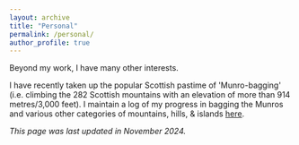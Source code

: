 ```yaml
---
layout: archive
title: "Personal"
permalink: /personal/
author_profile: true
---
```


<!-- ---
permalink: /
title: "About me"
author_profile: true
redirect_from: 
  - /about/
  - /about.html
header:
    overlay_image: IMG_3937.jpg
--- -->

Beyond my work, I have many other interests.

I have recently taken up the popular Scottish pastime of 'Munro-bagging' (i.e. climbing the 282 Scottish mountains with an elevation of more than 914 metres/3,000 feet). I maintain a log of my progress in bagging the Munros and various other categories of mountains, hills, & islands [here](https://www.walkhighlands.co.uk/Forum/memberlist.php?mode=viewmap&u=265149).



*This page was last updated in November 2024.*

